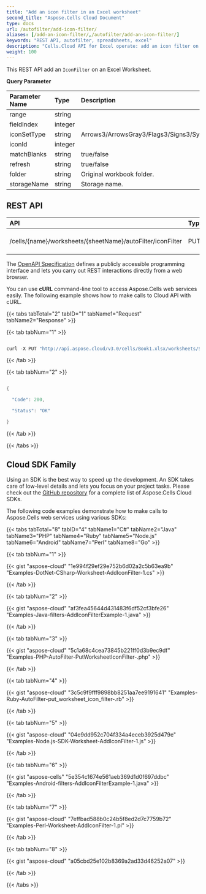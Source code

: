 ```yaml
---
title: "Add an icon filter in an Excel worksheet"
second_title: "Aspose.Cells Cloud Document"
type: docs
url: /autofilter/add-icon-filter/
aliases: [/add-an-icon-filter/,/autofilter/add-an-icon-filter/]
keywords: "REST API, autofilter, spreadsheets, excel"
description: "Cells.Cloud API for Excel operate: add an icon filter on an Excel file."
weight: 100
---
```


This REST API add an `IconFilter` on an Excel Worksheet.

**Query Parameter**

|Parameter Name|Type|Description|
| :- | :- | :- |
|range|string||
|fieldIndex|integer||
|iconSetType|string|Arrows3/ArrowsGray3/Flags3/Signs3/Symbols3/Symbols32/TrafficLights31/TrafficLights32/Arrows4/ArrowsGray4/Rating4/RedToBlack4/TrafficLights4/Arrows5/ArrowsGray5/Quarters5/Rating5/Stars3/Boxes5/Triangles3/None/CustomSet/Smilies3/ColorSmilies3  |
|iconId|integer| |
|matchBlanks|string|true/false|
|refresh|string|true/false|
|folder|string|Original workbook folder.|
|storageName|string|Storage name.|


## REST API ##

|**API**|**Type**|**Description**|**Resource Link**|
| :- | :- | :- | :- |
|/cells/{name}/worksheets/{sheetName}/autoFilter/iconFilter|PUT|Adds an icon filter in worksheet|[PutWorksheetIconFilter](https://apireference.aspose.cloud/cells/#/AutoFilter/PutWorksheetIconFilter)|

The [OpenAPI Specification](https://apireference.aspose.cloud/cells/#/AutoFilter/PutWorksheetIconFilter) defines a publicly accessible programming interface and lets you carry out REST interactions directly from a web browser.

You can use **cURL** command-line tool to access Aspose.Cells web services easily. The following example shows how to make calls to Cloud API with cURL.

{{< tabs tabTotal="2" tabID="1" tabName1="Request" tabName2="Response" >}}

{{< tab tabNum="1" >}}

```java

curl -X PUT "http://api.aspose.cloud/v3.0/cells/Book1.xlsx/worksheets/Sheet1/autoFilter/iconFilter?range=A1:B1&fieldIndex=0&iconSetType=ArrowsGray3&iconId=1" -H "Content-Type: application/json" -H "Accept: application/json"

```

{{< /tab >}}

{{< tab tabNum="2" >}}

```java

{

  "Code": 200,

  "Status": "OK"

}

```

{{< /tab >}}

{{< /tabs >}}

## Cloud SDK Family

Using an SDK is the best way to speed up the development. An SDK takes care of low-level details and lets you focus on your project tasks. Please check out the [GitHub repository](https://github.com/aspose-cells-cloud) for a complete list of Aspose.Cells Cloud SDKs.

The following code examples demonstrate how to make calls to Aspose.Cells web services using various SDKs:

{{< tabs tabTotal="8" tabID="4" tabName1="C#" tabName2="Java" tabName3="PHP" tabName4="Ruby" tabName5="Node.js" tabName6="Android" tabName7="Perl" tabName8="Go" >}}

{{< tab tabNum="1" >}}

{{< gist "aspose-cloud" "1e994f29ef29e752b6d02a2c5b63ea9b" "Examples-DotNet-CSharp-Worksheet-AddIconFilter-1.cs" >}}

{{< /tab >}}

{{< tab tabNum="2" >}}

{{< gist "aspose-cloud" "af3fea45644d431483f6df52cf3bfe26" "Examples-Java-filters-AddIconFilterExample-1.java" >}}

{{< /tab >}}

{{< tab tabNum="3" >}}

{{< gist "aspose-cloud" "5c1a68c4cea73845b221ff0d3b9ec9df" "Examples-PHP-AutoFilter-PutWorksheetIconFilter-.php" >}}

{{< /tab >}}

{{< tab tabNum="4" >}}

{{< gist "aspose-cloud" "3c5c9f9fff9898bb8251aa7ee9191641" "Examples-Ruby-AutoFilter-put_worksheet_icon_filter-.rb" >}}

{{< /tab >}}

{{< tab tabNum="5" >}}

{{< gist "aspose-cloud" "04e9dd952c704f334a4eceb3925d479e" "Examples-Node.js-SDK-Worksheet-AddIconFilter-1.js" >}}

{{< /tab >}}

{{< tab tabNum="6" >}}



{{< gist "aspose-cells" "5e354c1674e561aeb369d1d0f697ddbc" "Examples-Android-filters-AddIconFilterExample-1.java" >}}

{{< /tab >}}

{{< tab tabNum="7" >}}

{{< gist "aspose-cloud" "7effbad588b0c24b5f8ed2d7c7759b72" "Examples-Perl-Worksheet-AddIconFilter-1.pl" >}}

{{< /tab >}}

{{< tab tabNum="8" >}}

{{< gist "aspose-cloud" "a05cbd25e102b8369a2ad33d46252a07" >}}

{{< /tab >}}

{{< /tabs >}}
